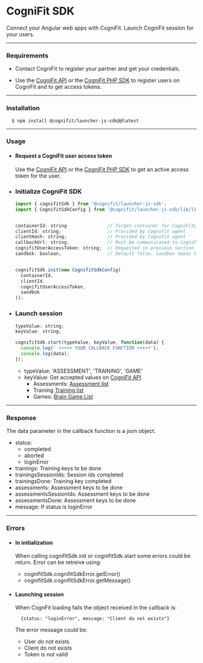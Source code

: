 # CogniFit SDK

Connect your Angular web apps with CogniFit. Launch CogniFit session for your users.

---

### Requirements

- Contact CogniFit to register your partner and get your credentials. 

- Use the [CogniFit API](https://api.cognifit.com/) or the [CogniFit PHP SDK](https://packagist.org/packages/cognifit/cognifit-sdk-php) to register users on CogniFit and to get access tokens.

---

### Installation

      $ npm install @cognifit/launcher-js-sdk@@latest

---

### Usage

- #### Request a CogniFit user access token 
  Use the [CogniFit API](https://api.cognifit.com/) or the [CogniFit PHP SDK](https://packagist.org/packages/cognifit/cognifit-sdk-php) to get an active access token for the user.

- ### Initialize CogniFit SDK

    ```js
    import { cognifitSdk } from '@cognifit/launcher-js-sdk';
    import { CognifitSdkConfig } from '@cognifit/launcher-js-sdk/lib/lib/cognifit.sdk.config';
  
  
    containerId: string               // Target container for CogniFitLoading
    clientId: string;                 // Provided by CogniFit agent
    clientHash: string;               // Provided by CogniFit agent
    callbackUrl: string;              // Must be communicated to CogniFit agent before be used
    cognifitUserAccessToken: string;  // Requested in previous section 
    sandbok: boolean;                 // Default false. Sandbox needs to be allowed by CogniFit agent
    
  
    cognifitSdk.init(new CognifitSdkConfig(
      containerId,
      clientId,
      cognifitUserAccessToken,
      sandbok
    ));
    ```

- ### Launch session

    ```js
    typeValue: string;
    keyValue: string;
  
    cognifitSdk.start(typeValue, keyValue, function(data) {
      console.log(' +++++ YOUR CALLBACK FUNCTION +++++');
      console.log(data);
    });
    ```

    - typeValue: 'ASSESSMENT', 'TRAINING', 'GAME'
    - keyValue: Get accepted values on [CogniFit API](https://api.cognifit.com)
      - Assessments: [Assessment list](https://cognifitapiv2.docs.apiary.io/#reference/0/cognitive-assessments/assessments-list)
      - Training [Training list](https://cognifitapiv2.docs.apiary.io/#reference/0/brain-training-programs/training-list)
      - Games: [Brain Game List](https://cognifitapiv2.docs.apiary.io/#reference/0/brain-games/brain-game-list)

--- 

### Response
  The data parameter in the callback function is a json object.
  - status: 
    - completed
    - aborted
    - loginError
  - trainings: Training keys to be done
  - trainingsSessionIds: Session ids completed
  - trainingsDone: Training key completed
  - assessments: Assessment keys to be done
  - assessmentsSessionIds: Assessment keys to be done
  - assessmentsDone: Assessment keys to be done
  - message: If status is loginError

---

### Errors

- #### In initialization
    
    When calling cognifitSdk.init or cognifitSdk.start some errors could be return.
    Error can be retreive using:
    - cognifitSdk.cognifitSdkError.getError()
    - cognifitSdk.cognifitSdkError.getMessage()
      
- #### Launching session
    
    When CognFit loading fails the object received in the callback is:
  
        {status: "loginError", message: "Client do not exists"}

    The error message could be:
    - User do not exists
    - Client do not exists
    - Token is not valid
